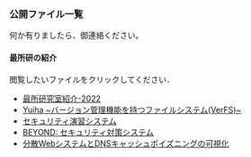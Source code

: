 ### 公開ファイル一覧  

何か有りましたら、御連絡ください。  

#### 最所研の紹介

<div id=replacePdfjs>閲覧したいファイルをクリックしてください．</div>

<!-- markdown-link-check-disable -->

<!-- - [Intro_Saisho-Lab2021.pdf](./index.html?FILE=../public_material/Intro_Saisho-Lab2021.pdf) -->
<!-- - [s20g470-AERG2020.pdf](./index.html?FILE=../public_material/s20g470-AERG2020.pdf) -->
<!-- - [s20g477-IntroResearch.pdf](./index.html?FILE=../public_material/s20g477-IntroResearch.pdf) -->
<!-- - [コンテナの隔離を強化するサンドボックス機構](./index.html?FILE=../public_material/s20g451_IntroResearch.pdf) -->
<!-- - [試行錯誤しながら自学自習できる体験型セキュリティ演習システム](./index.html?FILE=../public_material/s22d451-IntroResearch.pdf) -->
<!-- - [BEYOND:脆弱性対策のための​セキュリティ保護システム](./index.html?FILE=../public_material/s20g470-IntroResearch.pdf) -->

- [最所研究室紹介-2022](./index.html?FILE=../public_material/Intro_Saisho-Lab2022.pdf)
- [Yuiha ~バージョン管理機能を持つファイルシステム(VerFS)~](./index.html?FILE=../public_material/poster-2022_VersionFileSystem.pdf)
- [セキュリティ演習システム](./index.html?FILE=../public_material/poster-2022_CyberEducation.pdf)
- [BEYOND: セキュリティ対策システム](./index.html?FILE=../public_material/poster-2022_BEYOND-SecuritySystem.pdf)
- [分散WebシステムとDNSキャッシュポイズニングの可視化 ](./index.html?FILE=../public_material/poster-2022_Loadbalance-Visualization.pdf)

<script src='../pdfjs/build/pdf.js'> </script>
<script>
	function getFileNameFromGetFILE(){
		let url = new URL(window.location.href);
		let params=url.searchParams;
		return params.get('FILE');
	}
	
	const url=getFileNameFromGetFILE();
	pdfjsLib.GlobalWorkerOptions.workerSrc='../pdfjs/build/pdf.worker.js';
	const loadingTask=pdfjsLib.getDocument(url);
	
	(async ()=>{
		const pdf=await loadingTask.promise;
		const page=await pdf.getPage(1);
		const width=page._pageInfo.view[2];
		const height=page._pageInfo.view[3];
	
		let elmPdf=document.getElementById('replacePdfjs');
		elmPdf.innerHTML='<iframe src=\''+url+'\' height='+height+'px width='+width+'px ></iframe>';
	})();
</script>
